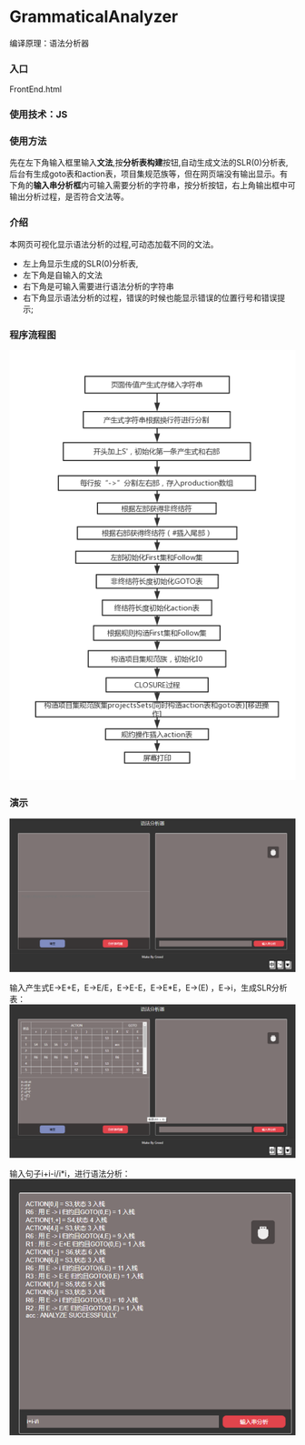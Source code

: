 # GrammaticalAnalyzer
编译原理：语法分析器

### 入口

FrontEnd.html

### 使用技术：JS



### 使用方法

先在左下角输入框里输入**文法**,按**分析表构建**按钮,自动生成文法的SLR(0)分析表,后台有生成goto表和action表，项目集规范族等，但在网页端没有输出显示。有下角的**输入串分析框**内可输入需要分析的字符串，按分析按钮，右上角输出框中可输出分析过程，是否符合文法等。



### 介绍

本网页可视化显示语法分析的过程,可动态加载不同的文法。

- 左上角显示生成的SLR(0)分析表, 
- 左下角是自输入的文法
- 右下角是可输入需要进行语法分析的字符串
- 右下角显示语法分析的过程，错误的时候也能显示错误的位置行号和错误提示;

### 程序流程图

 ![](https://github.com/Greedddd/GrammaticalAnalyzer/raw/master/image/1.png)

### 演示

 ![](https://github.com/Greedddd/GrammaticalAnalyzer/raw/master/image/2.png)
 
输入产生式E->E+E，E->E/E，E->E-E，E->E*E，E->(E) ，E->i，生成SLR分析表：
 ![](https://github.com/Greedddd/GrammaticalAnalyzer/raw/master/image/3.png)

输入句子i+i-i/i*i，进行语法分析：<br>
 ![](https://github.com/Greedddd/GrammaticalAnalyzer/raw/master/image/4.png)
